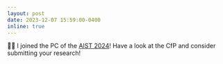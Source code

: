 ```yaml
---
layout: post
date: 2023-12-07 15:59:00-0400
inline: true
---
```


:man_technologist: I joined the PC of the [AIST 2024](https://conf.researchr.org/home/icst-2024/aist-2024)! Have a look at the CfP and consider submitting your research!